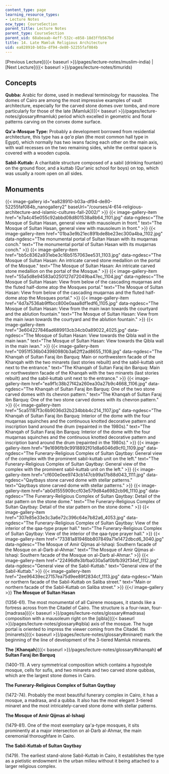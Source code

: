 ```yaml
---
content_type: page
learning_resource_types:
- Lecture Notes
ocw_type: CourseSection
parent_title: Lecture Notes
parent_type: CourseSection
parent_uid: 68abeaab-4eff-532c-e858-18d3ffb567bd
title: 14. Late Mamluk Religious Architecture
uid: ea828910-b03a-df94-de80-52255faf084b
---
```


[Previous Lecture]({{< baseurl >}}/pages/lecture-notes/muslim-india) | [Next Lecture]({{< baseurl >}}/pages/lecture-notes/timurids)

Concepts
--------

**Qubba:** Arabic for dome, used in medieval terminology for mausolea. The domes of Cairo are among the most impressive examples of vault architecture, especially for the carved stone domes over tombs, and more particularly for those of the late [Mamluk]({{< baseurl >}}/pages/lecture-notes/glossary#mamluk) period which excelled in geometric and floral patterns carving on the convex dome surface.

**Qa'a-Mosque Type:** Probably a development borrowed from residential architecture, this type has a _qa'a_ plan (the most common hall type in Egypt), which normally has two iwans facing each other on the main axis, with wall recesses on the two remaining sides, while the central space is covered with a wooden cupola.

**Sabil-Kuttab:** A charitable structure composed of a sabil (drinking fountain) on the ground floor, and a kuttab (Qur'anic school for boys) on top, which was usually a room open on all sides.

Monuments
---------
{{< image-gallery id="ea828910-b03a-df94-de80-52255faf084b_nanogallery2" baseUrl="/courses/4-614-religious-architecture-and-islamic-cultures-fall-2002/" >}}
{{< image-gallery-item href="e7a4c45e055c92abbd08d801538a8b64_1101.jpg" data-ngdesc="The Mosque of Sultan Hasan, general view with mausoleum in front." text="The Mosque of Sultan Hasan, general view with mausoleum in front." >}}
{{< image-gallery-item href="01ba3e9b21ec891bde8be23ec300a4ba_1102.jpg" data-ngdesc="The monumental portal of Sultan Hasan with its muqarnas conch." text="The monumental portal of Sultan Hasan with its muqarnas conch." >}}
{{< image-gallery-item href="bb5c8362a931ebe3c16b5157063ee531_1103.jpg" data-ngdesc="The Mosque of Sultan Hasan: An intricate carved stone medallion on the portal of the Mosque." text="The Mosque of Sultan Hasan: An intricate carved stone medallion on the portal of the Mosque." >}}
{{< image-gallery-item href="55a5d8e94583a0250127d72049ba47ec_1104.jpg" data-ngdesc="The Mosque of Sultan Hasan: View from below of the cascading muqarnas and the fluted half-dome atop the Mosques portal." text="The Mosque of Sultan Hasan: View from below of the cascading muqarnas and the fluted half-dome atop the Mosques portal." >}}
{{< image-gallery-item href="4d7a7536ab9ffbcc800e0aaa8df1edf6_1105.jpg" data-ngdesc="The Mosque of Sultan Hasan: View from the main iwan towards the courtyard and the ablution fountain." text="The Mosque of Sultan Hasan: View from the main iwan towards the courtyard and the ablution fountain." >}}
{{< image-gallery-item href="3e604227846ad689913cb34cb0a89022_4025.jpg" data-ngdesc="The Mosque of Sultan Hasan: View towards the Qibla wall in the main iwan." text="The Mosque of Sultan Hasan: View towards the Qibla wall in the main iwan." >}}
{{< image-gallery-item href="0951f536b043980980b3a62ff2ad8655_1108.jpg" data-ngdesc="The Khanqah of Sultan Faraj ibn Barquq: Main or northwestern facade of the Khanqah with the two minarets (last stories rebuilt) and the sabil-kuttab unit next to the entrance." text="The Khanqah of Sultan Faraj ibn Barquq: Main or northwestern facade of the Khanqah with the two minarets (last stories rebuilt) and the sabil-kuttab unit next to the entrance." >}}
{{< image-gallery-item href="ea9f1c38b27f42a260ea30a27b9c4668_1106.jpg" data-ngdesc="The Khanqah of Sultan Faraj ibn Barquq: One of the two stone carved domes with its chevron pattern." text="The Khanqah of Sultan Faraj ibn Barquq: One of the two stone carved domes with its chevron pattern." >}}
{{< image-gallery-item href="5ca51187f3c6b9036d32b234bbb4c214_1107.jpg" data-ngdesc="The Khanqah of Sultan Faraj ibn Barquq: Interior of the dome with the four muqarnas squinches and the continuous knotted decorative pattern and inscription band around the drum (repainted in the 1980s)." text="The Khanqah of Sultan Faraj ibn Barquq: Interior of the dome with the four muqarnas squinches and the continuous knotted decorative pattern and inscription band around the drum (repainted in the 1980s)." >}}
{{< image-gallery-item href="9e1696fb9c9918892f01d8a6046d9cf0_1109.jpg" data-ngdesc="The Funerary-Religious Complex of Sultan Qaytbay: General view of the complex with the prominent sabil-kuttab unit on the left." text="The Funerary-Religious Complex of Sultan Qaytbay: General view of the complex with the prominent sabil-kuttab unit on the left." >}}
{{< image-gallery-item href="cf600e0ee9743cb147cb99a17b88d043_1111.jpg" data-ngdesc="Qaytbays stone carved dome with stellar patterns." text="Qaytbays stone carved dome with stellar patterns." >}}
{{< image-gallery-item href="ab0d1555909ccf03e579d84a6982cb96_1110.jpg" data-ngdesc="The Funerary-Religious Complex of Sultan Qaytbay: Detail of the star pattern on the stone dome." text="The Funerary-Religious Complex of Sultan Qaytbay: Detail of the star pattern on the stone dome." >}}
{{< image-gallery-item href="307e85e33e3c3a6e72c396c64e7b82a6_4053.jpg" data-ngdesc="The Funerary-Religious Complex of Sultan Qaytbay: View of the interior of the qaa-type prayer hall." text="The Funerary-Religious Complex of Sultan Qaytbay: View of the interior of the qaa-type prayer hall." >}}
{{< image-gallery-item href="73381a81946bb807849a71e1472dbcd6_3040.jpg" data-ngdesc="The Mosque of Amir Qijmas al-Ishaqi: Southern facade of the Mosque on al-Darb al-Ahmar." text="The Mosque of Amir Qijmas al-Ishaqi: Southern facade of the Mosque on al-Darb al-Ahmar." >}}
{{< image-gallery-item href="22496dfe3bfba030a5af0bfb392f34ef_1112.jpg" data-ngdesc="General view of the Sabil-Kuttab." text="General view of the Sabil-Kuttab." >}}
{{< image-gallery-item href="2ee96439ec27157ea75d9ee89f2834cf_1113.jpg" data-ngdesc="Main or northern facade of the Sabil-Kuttab on Saliba street." text="Main or northern facade of the Sabil-Kuttab on Saliba street." >}}
{{</ image-gallery >}}
**The Mosque of Sultan Hasan**

(1356-61). The most monumental of all Cairene mosques, it stands like a fortress across from the Citadel of Cairo. The structure is a four-iwan, four-[madrasa]({{< baseurl >}}/pages/lecture-notes/glossary#madrasa) composition with a mausoleum right on the [qibla]({{< baseurl >}}/pages/lecture-notes/glossary#qibla) axis of the mosque. The huge portal is oriented to impress the viewer coming from the Citadel. Its [minarets]({{< baseurl >}}/pages/lecture-notes/glossary#minaret) mark the beginning of the line of development of the 3-tiered Mamluk minarets.

**The** [**Khanqah**]({{< baseurl >}}/pages/lecture-notes/glossary#khanqah) **of Sultan Faraj ibn Barquq**

(1400-11). A very symmetrical composition which contains a hypostyle mosque, cells for sufis, and two minarets and two carved stone qubbas, which are the largest stone domes in Cairo.

**The Funerary-Religious Complex of Sultan Qaytbay**

(1472-74). Probably the most beautiful funerary complex in Cairo, it has a mosque, a madrasa, and a qubba. It also has the most elegant 3-tiered minaret and the most intricately-carved stone dome with stellar patterns.

**The Mosque of Amir Qijmas al-Ishaqi**

(1479-81). One of the most exemplary qa'a-type mosques, it sits prominently at a major intersection on al-Darb al-Ahmar, the main ceremonial thoroughfare in Cairo.

**The Sabil-Kuttab of Sultan Qaytbay**

(1479). The earliest stand-alone Sabil-Kuttab in Cairo, it establishes the type as a pietistic endowment in the urban milieu without it being attached to a larger religious complex.